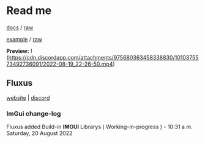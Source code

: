 # Read me
[docs](https://github.com/GhostDuckyy/Ui-Librarys/blob/main/ImGui/Fluxus/documentation.html) / [raw](https://raw.githubusercontent.com/GhostDuckyy/Ui-Librarys/main/ImGui/Fluxus/documentation.html)

[example](https://github.com/GhostDuckyy/Ui-Librarys/blob/main/ImGui/Fluxus/example.lua) / [raw](https://raw.githubusercontent.com/GhostDuckyy/Ui-Librarys/main/ImGui/Fluxus/example.lua)

**Preview:**
!(https://cdn.discordapp.com/attachments/975680363458338830/1010375573492736091/2022-08-19_22-26-50.mp4)
## Fluxus
[website](https://fluxteam.net/) | [discord](https://fluxteam.net/external-files/discord.php)
### ImGui change-log
Fluxus added Build-in **IMGUI** Librarys ( Working-in-progress ) - 10:31 a.m. Saturday, 20 August 2022

